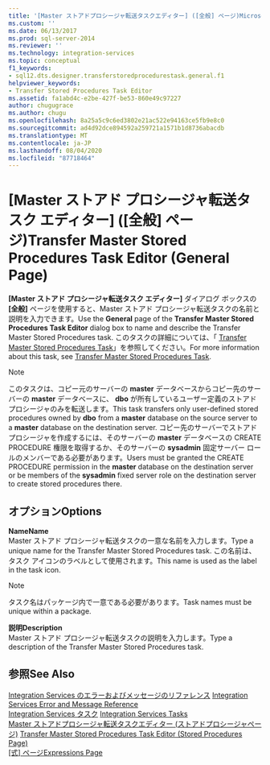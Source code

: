 ```yaml
---
title: '[Master ストアドプロシージャ転送タスクエディター] ([全般] ページ)Microsoft Docs'
ms.custom: ''
ms.date: 06/13/2017
ms.prod: sql-server-2014
ms.reviewer: ''
ms.technology: integration-services
ms.topic: conceptual
f1_keywords:
- sql12.dts.designer.transferstoredprocedurestask.general.f1
helpviewer_keywords:
- Transfer Stored Procedures Task Editor
ms.assetid: fa1abd4c-e2be-427f-be53-860e49c97227
author: chugugrace
ms.author: chugu
ms.openlocfilehash: 8a25a5c9c6ed3802e21ac522e94163ce5fb9e8c0
ms.sourcegitcommit: ad4d92dce894592a259721a1571b1d8736abacdb
ms.translationtype: MT
ms.contentlocale: ja-JP
ms.lasthandoff: 08/04/2020
ms.locfileid: "87718464"
---
```

# <a name="transfer-master-stored-procedures-task-editor-general-page"></a><span data-ttu-id="2cee2-102">[Master ストアド プロシージャ転送タスク エディター] ([全般] ページ)</span><span class="sxs-lookup"><span data-stu-id="2cee2-102">Transfer Master Stored Procedures Task Editor (General Page)</span></span>
  <span data-ttu-id="2cee2-103">**[Master ストアド プロシージャ転送タスク エディター]** ダイアログ ボックスの **[全般]** ページを使用すると、Master ストアド プロシージャ転送タスクの名前と説明を入力できます。</span><span class="sxs-lookup"><span data-stu-id="2cee2-103">Use the **General** page of the **Transfer Master Stored Procedures Task Editor** dialog box to name and describe the Transfer Master Stored Procedures task.</span></span> <span data-ttu-id="2cee2-104">このタスクの詳細については、「 [Transfer Master Stored Procedures Task](control-flow/transfer-master-stored-procedures-task.md)」を参照してください。</span><span class="sxs-lookup"><span data-stu-id="2cee2-104">For more information about this task, see [Transfer Master Stored Procedures Task](control-flow/transfer-master-stored-procedures-task.md).</span></span>  
  
> [!NOTE]  
>  <span data-ttu-id="2cee2-105">このタスクは、コピー元のサーバーの **master** データベースからコピー先のサーバーの **master** データベースに、 **dbo** が所有しているユーザー定義のストアド プロシージャのみを転送します。</span><span class="sxs-lookup"><span data-stu-id="2cee2-105">This task transfers only user-defined stored procedures owned by **dbo** from a **master** database on the source server to a **master** database on the destination server.</span></span> <span data-ttu-id="2cee2-106">コピー先のサーバーでストアド プロシージャを作成するには、そのサーバーの **master** データベースの CREATE PROCEDURE 権限を取得するか、そのサーバーの **sysadmin** 固定サーバー ロールのメンバーである必要があります。</span><span class="sxs-lookup"><span data-stu-id="2cee2-106">Users must be granted the CREATE PROCEDURE permission in the **master** database on the destination server or be members of the **sysadmin** fixed server role on the destination server to create stored procedures there.</span></span>  
  
## <a name="options"></a><span data-ttu-id="2cee2-107">オプション</span><span class="sxs-lookup"><span data-stu-id="2cee2-107">Options</span></span>  
 <span data-ttu-id="2cee2-108">**Name**</span><span class="sxs-lookup"><span data-stu-id="2cee2-108">**Name**</span></span>  
 <span data-ttu-id="2cee2-109">Master ストアド プロシージャ転送タスクの一意な名前を入力します。</span><span class="sxs-lookup"><span data-stu-id="2cee2-109">Type a unique name for the Transfer Master Stored Procedures task.</span></span> <span data-ttu-id="2cee2-110">この名前は、タスク アイコンのラベルとして使用されます。</span><span class="sxs-lookup"><span data-stu-id="2cee2-110">This name is used as the label in the task icon.</span></span>  
  
> [!NOTE]  
>  <span data-ttu-id="2cee2-111">タスク名はパッケージ内で一意である必要があります。</span><span class="sxs-lookup"><span data-stu-id="2cee2-111">Task names must be unique within a package.</span></span>  
  
 <span data-ttu-id="2cee2-112">**説明**</span><span class="sxs-lookup"><span data-stu-id="2cee2-112">**Description**</span></span>  
 <span data-ttu-id="2cee2-113">Master ストアド プロシージャ転送タスクの説明を入力します。</span><span class="sxs-lookup"><span data-stu-id="2cee2-113">Type a description of the Transfer Master Stored Procedures task.</span></span>  
  
## <a name="see-also"></a><span data-ttu-id="2cee2-114">参照</span><span class="sxs-lookup"><span data-stu-id="2cee2-114">See Also</span></span>  
 <span data-ttu-id="2cee2-115">[Integration Services のエラーおよびメッセージのリファレンス](../../2014/integration-services/integration-services-error-and-message-reference.md) </span><span class="sxs-lookup"><span data-stu-id="2cee2-115">[Integration Services Error and Message Reference](../../2014/integration-services/integration-services-error-and-message-reference.md) </span></span>  
 <span data-ttu-id="2cee2-116">[Integration Services タスク](control-flow/integration-services-tasks.md) </span><span class="sxs-lookup"><span data-stu-id="2cee2-116">[Integration Services Tasks](control-flow/integration-services-tasks.md) </span></span>  
 <span data-ttu-id="2cee2-117">[Master ストアドプロシージャ転送タスクエディター &#40;ストアドプロシージャページ&#41;](../../2014/integration-services/transfer-master-stored-procedures-task-editor-stored-procedures-page.md) </span><span class="sxs-lookup"><span data-stu-id="2cee2-117">[Transfer Master Stored Procedures Task Editor &#40;Stored Procedures Page&#41;](../../2014/integration-services/transfer-master-stored-procedures-task-editor-stored-procedures-page.md) </span></span>  
 <span data-ttu-id="2cee2-118">[[式] ページ](expressions/expressions-page.md)</span><span class="sxs-lookup"><span data-stu-id="2cee2-118">[Expressions Page](expressions/expressions-page.md)</span></span>  
  
  
